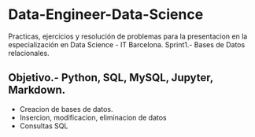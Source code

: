 # Data-Engineer-Data-Science
Practicas, ejercicios y resolución de problemas para la presentacion en la especialización en Data Science - IT Barcelona.
Sprint1.- Bases de Datos relacionales.
## Objetivo.- Python, SQL, MySQL, Jupyter, Markdown.
 - Creacion de bases de datos.
 - Insercion, modificacion, eliminacion de datos
 - Consultas SQL
